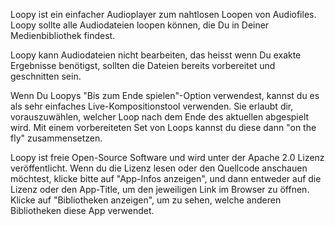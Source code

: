 Loopy ist ein einfacher Audioplayer zum nahtlosen Loopen von Audiofiles. Loopy sollte alle Audiodateien loopen können, die Du in Deiner Medienbibliothek findest.

Loopy kann Audiodateien nicht bearbeiten, das heisst wenn Du exakte Ergebnisse benötigst, sollten die Dateien bereits vorbereitet und geschnitten sein.

Wenn Du Loopys "Bis zum Ende spielen"-Option verwendest, kannst du es als sehr einfaches Live-Kompositionstool verwenden. Sie erlaubt dir, vorauszuwählen, welcher Loop nach dem Ende des aktuellen abgespielt wird. Mit einem vorbereiteten Set von Loops kannst du diese dann "on the fly" zusammensetzen.

Loopy ist freie Open-Source Software und wird unter der Apache 2.0 Lizenz veröffentlicht. Wenn du die Lizenz lesen oder den Quellcode anschauen möchtest, klicke bitte auf "App-Infos anzeigen", und dann entweder auf die Lizenz oder den App-Title, um den jeweiligen Link im Browser zu öffnen. Klicke auf "Bibliotheken anzeigen", um zu sehen, welche anderen Bibliotheken diese App verwendet.